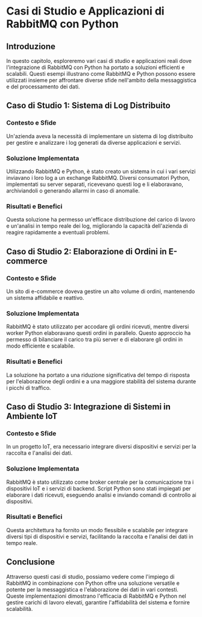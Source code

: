 # Casi di Studio e Applicazioni di RabbitMQ con Python

## Introduzione

In questo capitolo, esploreremo vari casi di studio e applicazioni reali dove l'integrazione di RabbitMQ con Python ha portato a soluzioni efficienti e scalabili. Questi esempi illustrano come RabbitMQ e Python possono essere utilizzati insieme per affrontare diverse sfide nell'ambito della messaggistica e del processamento dei dati.

## Caso di Studio 1: Sistema di Log Distribuito

### Contesto e Sfide

Un'azienda aveva la necessità di implementare un sistema di log distribuito per gestire e analizzare i log generati da diverse applicazioni e servizi.

### Soluzione Implementata

Utilizzando RabbitMQ e Python, è stato creato un sistema in cui i vari servizi inviavano i loro log a un exchange RabbitMQ. Diversi consumatori Python, implementati su server separati, ricevevano questi log e li elaboravano, archiviandoli o generando allarmi in caso di anomalie.

### Risultati e Benefici

Questa soluzione ha permesso un'efficace distribuzione del carico di lavoro e un'analisi in tempo reale dei log, migliorando la capacità dell'azienda di reagire rapidamente a eventuali problemi.

## Caso di Studio 2: Elaborazione di Ordini in E-commerce

### Contesto e Sfide

Un sito di e-commerce doveva gestire un alto volume di ordini, mantenendo un sistema affidabile e reattivo.

### Soluzione Implementata

RabbitMQ è stato utilizzato per accodare gli ordini ricevuti, mentre diversi worker Python elaboravano questi ordini in parallelo. Questo approccio ha permesso di bilanciare il carico tra più server e di elaborare gli ordini in modo efficiente e scalabile.

### Risultati e Benefici

La soluzione ha portato a una riduzione significativa del tempo di risposta per l'elaborazione degli ordini e a una maggiore stabilità del sistema durante i picchi di traffico.

## Caso di Studio 3: Integrazione di Sistemi in Ambiente IoT

### Contesto e Sfide

In un progetto IoT, era necessario integrare diversi dispositivi e servizi per la raccolta e l'analisi dei dati.

### Soluzione Implementata

RabbitMQ è stato utilizzato come broker centrale per la comunicazione tra i dispositivi IoT e i servizi di backend. Script Python sono stati impiegati per elaborare i dati ricevuti, eseguendo analisi e inviando comandi di controllo ai dispositivi.

### Risultati e Benefici

Questa architettura ha fornito un modo flessibile e scalabile per integrare diversi tipi di dispositivi e servizi, facilitando la raccolta e l'analisi dei dati in tempo reale.

## Conclusione

Attraverso questi casi di studio, possiamo vedere come l'impiego di RabbitMQ in combinazione con Python offre una soluzione versatile e potente per la messaggistica e l'elaborazione dei dati in vari contesti. Queste implementazioni dimostrano l'efficacia di RabbitMQ e Python nel gestire carichi di lavoro elevati, garantire l'affidabilità del sistema e fornire scalabilità.
